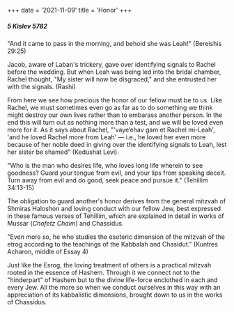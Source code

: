 +++
date = '2021-11-09'
title = 'Honor'
+++

##### 5 Kislev 5782

"And it came to pass in the morning, and behold she was Leah!" (Bereishis 29:25)

Jacob, aware of Laban's trickery, gave over identifying signals to Rachel before the wedding. But when Leah was being led into the bridal chamber, Rachel thought, "My sister will now be disgraced," and she entrusted her with the signals. (Rashi)

From here we see how precious the honor of our fellow must be to us. Like Rachel, we must sometimes even go as far as to do something we think might destroy our own lives rather than to embarass another person. In the end this will turn out as nothing more than a test, and we will be loved even more for it. As it says about Rachel, "'vaye’ehav gam et Rachel mi-Leah', 'and he loved Rachel more from Leah' — i.e., he loved her even more because of her noble deed in giving over the identifying signals to Leah, lest her sister be shamed" (Kedushat Levi).

"Who is the man who desires life, who loves long life wherein to see goodness? Guard your tongue from evil, and your lips from speaking deceit. Turn away from evil and do good, seek peace and pursue it." (Tehillim 34:13-15)

The obligation to guard another's honor derives from the general mitzvah of Shmiras Haloshon and loving conduct with our fellow Jew, best expressed in these famous verses of Tehillim, which are explained in detail in works of Mussar (_Chofetz Chaim_) and Chassidus.

"Even more so, he who studies the esoteric dimension of the mitzvah of the etrog according to the teachings of the Kabbalah and Chasidut." (Kuntres Acharon, middle of Essay 4)

Just like the Esrog, the loving treatment of others is a practical mitzvah rooted in the essence of Hashem. Through it we connect not to the "hinderpart" of Hashem but to the divine life-force enclothed in each and every Jew. All the more so when we conduct ourselves in this way with an appreciation of its kabbalistic dimensions, brought down to us in the works of Chassidus.
